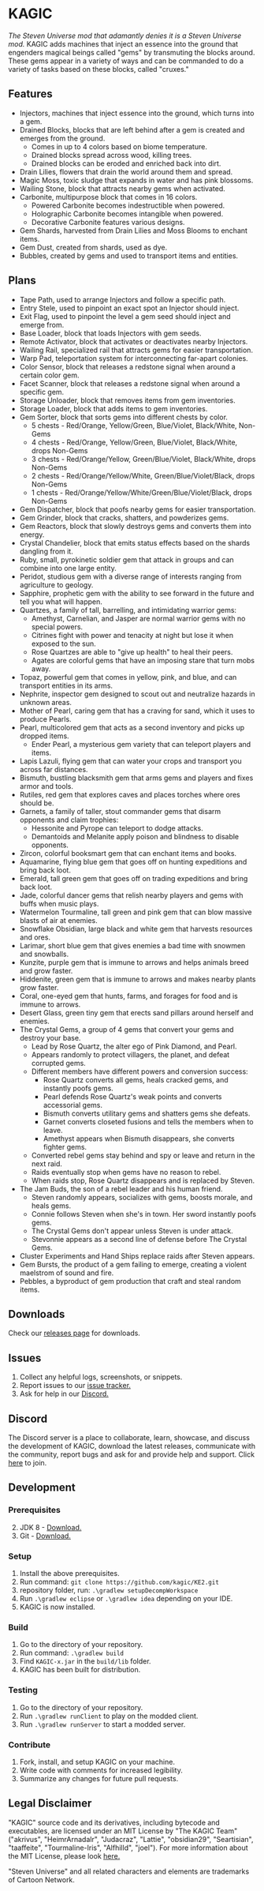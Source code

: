 # KAGIC
*The Steven Universe mod that adamantly denies it is a Steven Universe mod.* KAGIC adds machines that inject an essence into the ground that engenders magical beings called "gems" by transmuting the blocks around. These gems appear in a variety of ways and can be commanded to do a variety of tasks based on these blocks, called "cruxes."

## Features
* Injectors, machines that inject essence into the ground, which turns into a gem.
* Drained Blocks, blocks that are left behind after a gem is created and emerges from the ground.
    * Comes in up to 4 colors based on biome temperature.
    * Drained blocks spread across wood, killing trees.
    * Drained blocks can be eroded and enriched back into dirt.
* Drain Lilies, flowers that drain the world around them and spread.
* Magic Moss, toxic sludge that expands in water and has pink blossoms.
* Wailing Stone, block that attracts nearby gems when activated.
* Carbonite, multipurpose block that comes in 16 colors.
    * Powered Carbonite becomes indestructible when powered.
    * Holographic Carbonite becomes intangible when powered.
    * Decorative Carbonite features various designs.
* Gem Shards, harvested from Drain Lilies and Moss Blooms to enchant items.
* Gem Dust, created from shards, used as dye.
* Bubbles, created by gems and used to transport items and entities.

## Plans
* Tape Path, used to arrange Injectors and follow a specific path.
* Entry Stele, used to pinpoint an exact spot an Injector should inject.
* Exit Flag, used to pinpoint the level a gem seed should inject and emerge from.
* Base Loader, block that loads Injectors with gem seeds.
* Remote Activator, block that activates or deactivates nearby Injectors.
* Wailing Rail, specialized rail that attracts gems for easier transportation.
* Warp Pad, teleportation system for interconnecting far-apart colonies.
* Color Sensor, block that releases a redstone signal when around a certain color gem.
* Facet Scanner, block that releases a redstone signal when around a specific gem.
* Storage Unloader, block that removes items from gem inventories.
* Storage Loader, block that adds items to gem inventories.
* Gem Sorter, block that sorts gems into different chests by color.
    * 5 chests - Red/Orange, Yellow/Green, Blue/Violet, Black/White, Non-Gems
    * 4 chests - Red/Orange, Yellow/Green, Blue/Violet, Black/White, drops Non-Gems
    * 3 chests - Red/Orange/Yellow, Green/Blue/Violet, Black/White, drops Non-Gems
    * 2 chests - Red/Orange/Yellow/White, Green/Blue/Violet/Black, drops Non-Gems
    * 1 chests - Red/Orange/Yellow/White/Green/Blue/Violet/Black, drops Non-Gems
* Gem Dispatcher, block that poofs nearby gems for easier transportation.
* Gem Grinder, block that cracks, shatters, and powderizes gems.
* Gem Reactors, block that slowly destroys gems and converts them into energy.
* Crystal Chandelier, block that emits status effects based on the shards dangling from it.
* Ruby, small, pyrokinetic soldier gem that attack in groups and can combine into one large entity.
* Peridot, studious gem with a diverse range of interests ranging from agriculture to geology.
* Sapphire, prophetic gem with the ability to see forward in the future and tell you what will happen.
* Quartzes, a family of tall, barrelling, and intimidating warrior gems:
    * Amethyst, Carnelian, and Jasper are normal warrior gems with no special powers.
    * Citrines fight with power and tenacity at night but lose it when exposed to the sun.
    * Rose Quartzes are able to "give up health" to heal their peers.
    * Agates are colorful gems that have an imposing stare that turn mobs away.
* Topaz, powerful gem that comes in yellow, pink, and blue, and can transport entities in its arms.
* Nephrite, inspector gem designed to scout out and neutralize hazards in unknown areas.
* Mother of Pearl, caring gem that has a craving for sand, which it uses to produce Pearls.
* Pearl, multicolored gem that acts as a second inventory and picks up dropped items.
    * Ender Pearl, a mysterious gem variety that can teleport players and items.
* Lapis Lazuli, flying gem that can water your crops and transport you across far distances.
* Bismuth, bustling blacksmith gem that arms gems and players and fixes armor and tools.
* Rutiles, red gem that explores caves and places torches where ores should be.
* Garnets, a family of taller, stout commander gems that disarm opponents and claim trophies:
    * Hessonite and Pyrope can teleport to dodge attacks.
    * Demantoids and Melanite apply poison and blindness to disable opponents.
* Zircon, colorful booksmart gem that can enchant items and books.
* Aquamarine, flying blue gem that goes off on hunting expeditions and bring back loot.
* Emerald, tall green gem that goes off on trading expeditions and bring back loot.
* Jade, colorful dancer gems that relish nearby players and gems with buffs when music plays.
* Watermelon Tourmaline, tall green and pink gem that can blow massive blasts of air at enemies.
* Snowflake Obsidian, large black and white gem that harvests resources and ores.
* Larimar, short blue gem that gives enemies a bad time with snowmen and snowballs.
* Kunzite, purple gem that is immune to arrows and helps animals breed and grow faster.
* Hiddenite, green gem that is immune to arrows and makes nearby plants grow faster.
* Coral, one-eyed gem that hunts, farms, and forages for food and is immune to arrows.
* Desert Glass, green tiny gem that erects sand pillars around herself and enemies.
* The Crystal Gems, a group of 4 gems that convert your gems and destroy your base.
    * Lead by Rose Quartz, the alter ego of Pink Diamond, and Pearl.
    * Appears randomly to protect villagers, the planet, and defeat corrupted gems.
    * Different members have different powers and conversion success:
        * Rose Quartz converts all gems, heals cracked gems, and instantly poofs gems.
        * Pearl defends Rose Quartz's weak points and converts accessorial gems.
        * Bismuth converts utilitary gems and shatters gems she defeats.
        * Garnet converts closeted fusions and tells the members when to leave.
        * Amethyst appears when Bismuth disappears, she converts fighter gems.
    * Converted rebel gems stay behind and spy or leave and return in the next raid.
    * Raids eventually stop when gems have no reason to rebel.
    * When raids stop, Rose Quartz disappears and is replaced by Steven.
* The Jam Buds, the son of a rebel leader and his human friend.
    * Steven randomly appears, socializes with gems, boosts morale, and heals gems.
    * Connie follows Steven when she's in town. Her sword instantly poofs gems.
    * The Crystal Gems don't appear unless Steven is under attack.
    * Stevonnie appears as a second line of defense before The Crystal Gems.
* Cluster Experiments and Hand Ships replace raids after Steven appears.
* Gem Bursts, the product of a gem failing to emerge, creating a violent maelstrom of sound and fire.
* Pebbles, a byproduct of gem production that craft and steal random items.

## Downloads
Check our [releases page](https://github.com/kagic/KE2/releases) for downloads.

## Issues
1. Collect any helpful logs, screenshots, or snippets.
2. Report issues to our [issue tracker.](https://github.com/kagic/KE2/issues)
3. Ask for help in our [Discord.](https://discord.gg/MwEuu9x)

## Discord
The Discord server is a place to collaborate, learn, showcase, and discuss the development of KAGIC, download the latest releases, communicate with the community, report bugs and ask for and provide help and support.
Click [here](https://discord.gg/MwEuu9x) to join.

## Development
### Prerequisites
2. JDK 8 - [Download.](https://www.oracle.com/technetwork/java/javase/downloads/jdk8-downloads-2133151.html)
3. Git - [Download.](https://git-scm.com/downloads)

### Setup
1. Install the above prerequisites.
2. Run command: `git clone https://github.com/kagic/KE2.git`
3.  repository folder, run: `.\gradlew setupDecompWorkspace`
4. Run `.\gradlew eclipse` or `.\gradlew idea` depending on your IDE.
5. KAGIC is now installed.

### Build
1. Go to the directory of your repository.
2. Run command: `.\gradlew build`
3. Find `KAGIC-x.jar` in the `build/lib` folder.
4. KAGIC has been built for distribution.

### Testing
1. Go to the directory of your repository.
2. Run `.\gradlew runClient` to play on the modded client.
3. Run `.\gradlew runServer` to start a modded server.

### Contribute
1. Fork, install, and setup KAGIC on your machine.
2. Write code with comments for increased legibility.
3. Summarize any changes for future pull requests.

## Legal Disclaimer
"KAGIC" source code and its derivatives, including bytecode and executables, are licensed under an MIT License by "The KAGIC Team" ("akrivus", "HeimrArnadalr", "Judacraz", "Lattie", "obsidian29", "Seartisian", "taaffeite", "Tourmaline-Iris", "Alfhilld", "joel"). For more information about the MIT License, please look [here.](./LICENSE)

"Steven Universe" and all related characters and elements are trademarks of Cartoon Network.
